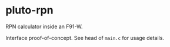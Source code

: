 # pluto-rpn
RPN calculator inside an F91-W. 

Interface proof-of-concept. See head of `main.c` for usage details.
